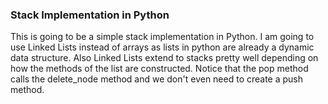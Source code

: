### Stack Implementation in Python

This is going to be a simple stack implementation in Python. I am going to use Linked Lists instead of arrays as lists in python are already a dynamic data structure. Also Linked Lists extend to stacks pretty well depending on how the methods of the list are constructed. Notice that the pop method calls the delete_node method and we don't even need to create a push method.